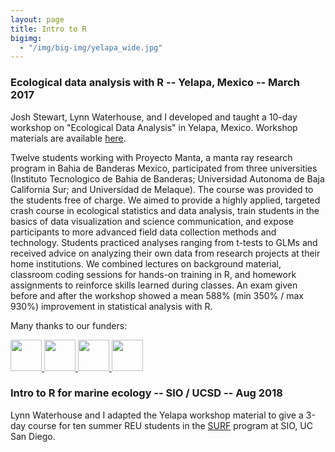 ```yaml
---
layout: page
title: Intro to R
bigimg:
  - "/img/big-img/yelapa_wide.jpg"
---
```


### Ecological data analysis with R -- Yelapa, Mexico -- March 2017

Josh Stewart, Lynn Waterhouse, and I developed and taught a 10-day workshop on "Ecological Data Analysis" in Yelapa, Mexico. Workshop materials are available [here](https://github.com/brianstock/StatsClass_public).

Twelve students working with Proyecto Manta, a manta ray research program in Bahia de Banderas Mexico, participated from three universities (Instituto Tecnologico de Bahia de Banderas; Universidad Autonoma de Baja California Sur; and Universidad de Melaque). The course was provided to the students free of charge. We aimed to provide a highly applied, targeted crash course in ecological statistics and data analysis, train students in the basics of data visualization and science communication, and expose participants to more advanced field data collection methods and technology. Students practiced analyses ranging from t-tests to GLMs and received advice on analyzing their own data from research projects at their home institutions. We combined lectures on background material, classroom coding sessions for hands-on training in R, and homework assignments to reinforce skills learned during classes. An exam given before and after the workshop showed a mean 588% (min 350% / max 930%) improvement in statistical analysis with R.

Many thanks to our funders:

<a href="http://saveourseas.com/">
<img src="https://raw.githubusercontent.com/brianstock/StatsClass_public/master/logos/saveourseas.png" alt="" height="50">
</a>
<a href="https://wdafs.org/">
<img src="https://raw.githubusercontent.com/brianstock/StatsClass_public/master/logos/WDAFS.png" alt="" height="50">
</a>
<a href="https://scripps.ucsd.edu/centers/cmbc/">
<img src="https://raw.githubusercontent.com/brianstock/StatsClass_public/master/logos/cmbc.png" alt="" height="50">
</a>
<a href="http://www.mantatrust.org/">
<img src="https://raw.githubusercontent.com/brianstock/StatsClass_public/master/logos/mantatrust.png" alt="" height="50">
</a>

### Intro to R for marine ecology -- SIO / UCSD -- Aug 2018

Lynn Waterhouse and I adapted the Yelapa workshop material to give a 3-day course for ten summer REU students in the [SURF](https://scripps.ucsd.edu/undergrad/surf) program at SIO, UC San Diego.

